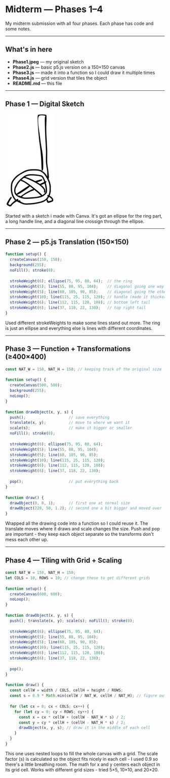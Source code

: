 # Midterm — Phases 1–4

My midterm submission with all four phases. Each phase has code and some notes.

---

## What's in here
- **Phase1.jpeg** — my original sketch
- **Phase2.js** — basic p5.js version on a 150×150 canvas
- **Phase3.js** — made it into a function so I could draw it multiple times
- **Phase4.js** — grid version that tiles the object
- **README.md** — this file

---

## Phase 1 — Digital Sketch

![Phase 1](Phase1.jpg)

Started with a sketch i made with Canva. It's got an ellipse for the ring part, a long handle line, and a diagonal line crossign through the ellipse.

---

## Phase 2 — p5.js Translation (150×150)
```js
function setup() {
  createCanvas(150, 150);     
  background(255);            
  noFill(); stroke(0);        

  strokeWeight(6); ellipse(75, 95, 80, 64);  // the ring
  strokeWeight(5); line(55, 88, 95, 104);    // diagonal going one way
  strokeWeight(5); line(60, 105, 90, 85);    // diagonal going the other way
  strokeWeight(10); line(115, 25, 115, 120); // handle (made it thicker)
  strokeWeight(6); line(112, 115, 120, 108); // bottom left tail
  strokeWeight(6); line(37, 118, 22, 130);   // top right tail
}
```

Used different strokeWeights to make some lines stand out more. The ring is just an ellipse and everything else is lines with different coordinates.

---

## Phase 3 — Function + Transformations (≥400×400)
```js
const NAT_W = 150, NAT_H = 150; // keeping track of the original size

function setup() {
  createCanvas(500, 500);  
  background(255);
  noLoop();
}

function drawObject(x, y, s) {
  push();                   // save everything
  translate(x, y);          // move to where we want it
  scale(s);                 // make it bigger or smaller
  noFill(); stroke(0);

  strokeWeight(6); ellipse(75, 95, 80, 64); 
  strokeWeight(5); line(55, 88, 95, 104);   
  strokeWeight(5); line(60, 105, 90, 85);   
  strokeWeight(10); line(115, 25, 115, 120);
  strokeWeight(6); line(112, 115, 120, 108);
  strokeWeight(6); line(37, 118, 22, 130);  

  pop();                    // put everything back
}

function draw() {
  drawObject(0, 0, 1);      // first one at normal size
  drawObject(220, 50, 1.2); // second one a bit bigger and moved over
}
```

Wrapped all the drawing code into a function so I could reuse it. The translate moves where it draws and scale changes the size. Push and pop are important - they keep each object separate so the transforms don't mess each other up.

---

## Phase 4 — Tiling with Grid + Scaling
```js
const NAT_W = 150, NAT_H = 150;
let COLS = 10, ROWS = 10; // change these to get different grids

function setup() {
  createCanvas(600, 600); 
  noLoop();
}

function drawObject(x, y, s) {
  push(); translate(x, y); scale(s); noFill(); stroke(0);

  strokeWeight(6); ellipse(75, 95, 80, 64); 
  strokeWeight(5); line(55, 88, 95, 104);   
  strokeWeight(5); line(60, 105, 90, 85);   
  strokeWeight(10); line(115, 25, 115, 120);
  strokeWeight(6); line(112, 115, 120, 108);
  strokeWeight(6); line(37, 118, 22, 130);  

  pop();
}

function draw() {
  const cellW = width / COLS, cellH = height / ROWS;
  const s = 0.9 * Math.min(cellW / NAT_W, cellH / NAT_H); // figure out how big to make it

  for (let cx = 0; cx < COLS; cx++) {
    for (let cy = 0; cy < ROWS; cy++) {
      const x = cx * cellW + (cellW - NAT_W * s) / 2;
      const y = cy * cellH + (cellH - NAT_H * s) / 2;
      drawObject(x, y, s); // draw it in the middle of each cell
    }
  }
}
```

This one uses nested loops to fill the whole canvas with a grid. The scale factor (s) is calculated so the object fits nicely in each cell - I used 0.9 so there's a little breathing room. The math for x and y centers each object in its grid cell. Works with different grid sizes - tried 5×5, 10×10, and 20×20.
